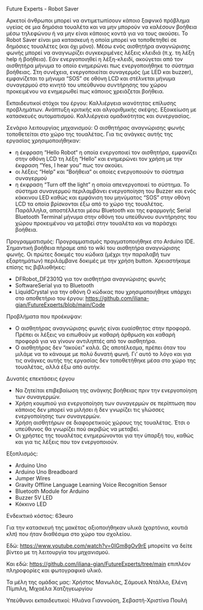 Future Experts - 
Robot Saver

Αρκετοί άνθρωποι μπορεί να αντιμετωπίσουν κάποιο ξαφνικό πρόβλημα υγείας σε μια δημόσια τουαλέτα και να μην μπορούν να καλέσουν βοήθεια μέσω τηλεφώνου ή να μην είναι κάποιος κοντά για να τους ακούσει. 
Το Robot Saver είναι μια κατασκευή η οποία μπορεί να τοποθετηθεί σε δημόσιες τουαλέτες (και όχι μόνο). Μέσω ενός αισθητήρα αναγνώρισης φωνής μπορεί να αναγνωρίζει συγκεκριμένες λέξεις κλειδιά (π.χ. τη λέξη help ή βοήθεια). Εάν ενεργοποιηθεί η λέξη-κλειδί, ακούγεται από τον αισθητήρα μήνυμα το οποίο ενημερώνει πως ενεργοποιήθηκε το σύστημα βοήθειας. Στη συνέχεια, ενεργοποιείται συναγερμός (με LED και buzzer), εμφανίζεται το μήνυμα “SOS” σε οθόνη LCD και στέλνεται μήνυμα συναγερμού στο κινητό του υπεύθυνου συντήρησης του χώρου προκειμένου να ενημερωθεί πως κάποιος χρειάζεται βοήθεια.

Εκπαιδευτικοί στόχοι του έργου:
    Καλλιέργεια ικανότητας επίλυσης προβλημάτων.
    Ανάπτυξη κριτικής και αλγοριθμικής σκέψης.
    Εξοικείωση με κατασκευές αυτοματισμού.
    Καλλιέργεια ομαδικότητας και συνεργασίας.

Σενάριο λειτουργίας μηχανισμού:
Ο αισθητήρας αναγνώρισης φωνής τοποθετείται στο χώρο της τουαλέτας. Για τις ανάγκες αυτής της εργασίας χρησιμοποιήθηκαν: 
-	η έκφραση “Hello Robot“ η οποία ενεργοποιεί τον αισθητήρα, εμφανίζει στην οθόνη LCD τη λέξη “Hello” και ενημερώνει τον χρήση με την έκφραση “Yes, I hear you” πως τον ακούει.
-	οι λέξεις “Help” και “Βοήθεια“ οι οποίες ενεργοποιούν το σύστημα συναγερμού 
-	η έκφραση “Turn off the light” η οποία απενεργοποιεί το σύστημα.
Το σύστημα συναγερμού περιλαμβάνει ενεργοποίηση του Buzzer και ενός κόκκινου LED καθώς και εμφάνιση του μηνύματος “SOS” στην οθόνη LCD τα οποία βρίσκονται έξω από το χώρο της τουαλέτας.
Παράλληλα, αποστέλλεται μέσω Bluetooth και της εφαρμογής Serial Bluetooth Terminal μήνυμα στην οθόνη του υπεύθυνου συντήρησης του χώρου προκειμένου να μεταβεί στην τουαλέτα και να παράσχει βοήθεια.

Προγραμματισμός:
Προγραμματισμός πραγματοποιήθηκε στο Arduino ΙDE. Σημαντική βοήθεια πήραμε από το wiki του αισθητήρα αναγνώρισης φωνής.
Οι πρώτες δοκιμές του κώδικα (μέχρι την παραλαβή των εξαρτημάτων) περιλάμβανε δοκιμές με την χρήση button.
Χρειαστήκαμε επίσης τις βιβλιοθήκες:
-	DFRobot_DF2301Q για τον αισθητήρα αναγνώρισης φωνής
-	SoftwareSerial για το Bluetooth
-	LiquidCrystal για την οθόνη
Ο κώδικας που χρησιμοποιήθηκε υπάρχει στο αποθετήριο του έργου: https://github.com/iliana-gian/FutureExperts/blob/main/Code 

Προβλήματα που προέκυψαν:
- Ο αισθητήρας αναγνώρισης φωνής είναι ευαίσθητος στην προφορά. Πρέπει οι λέξεις να ειπωθούν με καθαρή άρθρωση και καθαρή προφορά για να γίνουν αντιληπτές από τον αισθητήρα.
- Ο αισθητήρας δεν “ακούει” καλά. Ως αποτέλεσμα, πρέπει όταν του μιλάμε να το κάνουμε με πολύ δυνατή φωνή. Γι’ αυτό το λόγο και για τις ανάγκες αυτής της εργασίας δεν τοποθετήθηκε μέσα στο χώρο της τουαλέτας, αλλά έξω από αυτήν.

Δυνατές επεκτάσεις έργου
- Να ζητείται επιβεβαίωση της ανάγκης βοήθειας πριν την ενεργοποίηση των συναγερμών.
- Χρήση κουμπιού για ενεργοποίηση των συναγερμών σε περίπτωση που κάποιος δεν μπορεί να μιλήσει ή δεν γνωρίζει τις γλώσσες ενεργοποίησης των συναγερμών.
- Χρήση αισθητήρων σε διαφορετικούς χώρους της τουαλέτας. Έτσι ο υπεύθυνος θα γνωρίζει πού ακριβώς να μεταβεί.
- Οι χρήστες της τουαλέτας ενημερώνονται για την ύπαρξή του, καθώς και για τις λέξεις που τον ενεργοποιούν.

Εξοπλισμός: 
- Arduino Uno
- Arduino Uno Breadboard 
- Jumper Wires 
- Gravity Offline Language Learning Voice Recognition Sensor 
- Bluetooth Module for Arduino 
- Buzzer 5V LED
- Κόκκινο LED

Ενδεικτικό κόστος: 63euro

Για την κατασκευή της μακέτας αξιοποιήθηκαν υλικά (χαρτόνια, κουτιά κλπ) που ήταν διαθέσιμα στο χώρο του σχολείου.

Εδώ: https://www.youtube.com/watch?v=0IGm8gOv9rE  μπορείτε να δείτε βίντεο με τη λειτουργία του μηχανισμού.

Και εδώ: https://github.com/iliana-gian/FutureExperts/tree/main επιπλέον πληροφορίες και φωτογραφικό υλικό.

Τα μέλη της ομάδας μας:
Χρήστος Μανωλάς,
Σάμουελ Ντάλλο,
Ελένη Πίμπιλη,
Μιχαέλα Χατζηγεωργίου

Υπεύθυνοι εκπαιδευτικοί:
Ηλιάνα Γιαννούση,
Σεβαστή-Χριστίνα Πουλή
